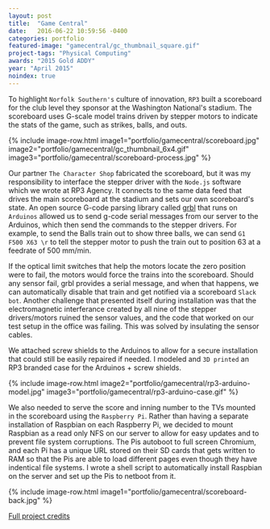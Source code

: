 ```yaml
---
layout: post
title:  "Game Central"
date:   2016-06-22 10:59:56 -0400
categories: portfolio
featured-image: "gamecentral/gc_thumbnail_square.gif"
project-tags: "Physical Computing"
awards: "2015 Gold ADDY"
year: "April 2015"
noindex: true
---
```

To highlight `Norfolk Southern's` culture of innovation, `RP3` built a scoreboard for the club level they sponsor at the Washington National's stadium. The scoreboard uses G-scale model trains driven by stepper motors to indicate the stats of the game, such as strikes, balls, and outs.

{% include image-row.html image1="portfolio/gamecentral/scoreboard.jpg" image2="portfolio/gamecentral/gc_thumbnail_6x4.gif" image3="portfolio/gamecentral/scoreboard-process.jpg" %}

Our partner `The Character Shop` fabricated the scoreboard, but it was my responsibility to interface the stepper driver with the `Node.js` software which we wrote at RP3 Agency. It connects to the same data feed that drives the main scoreboard at the stadium and sets our own scoreboard's state. An open source G-code parsing library called [grbl](https://github.com/grbl/grbl) that runs on `Arduinos` allowed us to send g-code serial messages from our server to the Arduinos, which then send the commands to the stepper drivers. For example, to send the Balls train out to show three balls, we can send `G1 F500 X63 \r` to tell the stepper motor to push the train out to position 63 at a feedrate of 500 mm/min.

If the optical limit switches that help the motors locate the zero position were to fail, the motors would force the trains into the scoreboard. Should any sensor fail, grbl provides a serial message, and when that happens, we can automatically disable that train and get notified via a scoreboard `Slack bot`. Another challenge that presented itself during installation was that the electromagnetic interferance created by all nine of the stepper drivers/motors ruined the sensor values, and the code that worked on our test setup in the office was failing. This was solved by insulating the sensor cables.

We attached screw shields to the Arduinos to allow for a secure installation that could still be easily repaired if needed. I modeled and `3D printed` an RP3 branded case for the Arduinos + screw shields.

{% include image-row.html image2="portfolio/gamecentral/rp3-arduino-model.jpg" image3="portfolio/gamecentral/rp3-arduino-case.gif" %}

We also needed to serve the score and inning number to the TVs mounted in the scoreboard using the `Raspberry Pi`. Rather than having a separate installation of Raspbian on each Raspberry Pi, we decided to mount Raspbian as a read only NFS on our server to allow for easy updates and to prevent file system corruptions. The Pis autoboot to full screen Chromium, and each Pi has a unique URL stored on their SD cards that gets written to RAM so that the Pis are able to load different pages even though they have indentical file systems. I wrote a shell script to automatically install Raspbian on the server and set up the Pis to netboot from it.

{% include image-row.html image1="portfolio/gamecentral/scoreboard-back.jpg" %}

[Full project credits](http://www.mediapost.com/digitaloohawards/winners/)
